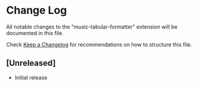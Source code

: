 # Change Log

All notable changes to the "music-tabular-formatter" extension will be documented in this file.

Check [Keep a Changelog](http://keepachangelog.com/) for recommendations on how to structure this file.

## [Unreleased]

- Initial release